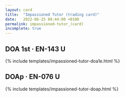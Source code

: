 ```yaml
---
layout: card
title:  "Impassioned Tutor (trading card)"
date:   2022-06-25 08:44:00 +0100
permalink: impassioned-tutor_(card)
incomplete: true
---
```


## DOA 1st &middot; EN-143 U

{% include templates/impassioned-tutor-doa1e.html %}


## DOAp &middot; EN-076 U

{% include templates/impassioned-tutor-doap.html %}
